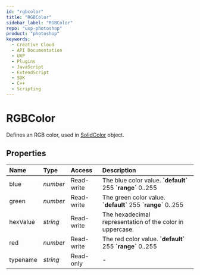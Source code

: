 ```yaml
---
id: "rgbcolor"
title: "RGBColor"
sidebar_label: "RGBColor"
repo: "uxp-photoshop"
product: "photoshop"
keywords:
  - Creative Cloud
  - API Documentation
  - UXP
  - Plugins
  - JavaScript
  - ExtendScript
  - SDK
  - C++
  - Scripting
---
```


# RGBColor

Defines an RGB color, used in [SolidColor](/ps_reference/classes/solidcolor/) object.

## Properties

| Name | Type | Access | Description |
| :------ | :------ | :------ | :------ |
| blue | *number* | Read-write | The blue color value.  **&#x60;default&#x60;** 255  **&#x60;range&#x60;** 0..255 |
| green | *number* | Read-write | The green color value.  **&#x60;default&#x60;** 255  **&#x60;range&#x60;** 0..255 |
| hexValue | *string* | Read-write | The hexadecimal representation of the color in uppercase. |
| red | *number* | Read-write | The red color value.  **&#x60;default&#x60;** 255  **&#x60;range&#x60;** 0..255 |
| typename | *string* | Read-only | - |
